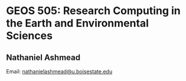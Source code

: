 # GEOS 505: Research Computing in the Earth and Environmental Sciences

## Nathaniel Ashmead

Email: [nathanielashmead@u.boisestate.edu](mailto:nathanielashmead@u.boisestate.edu)

